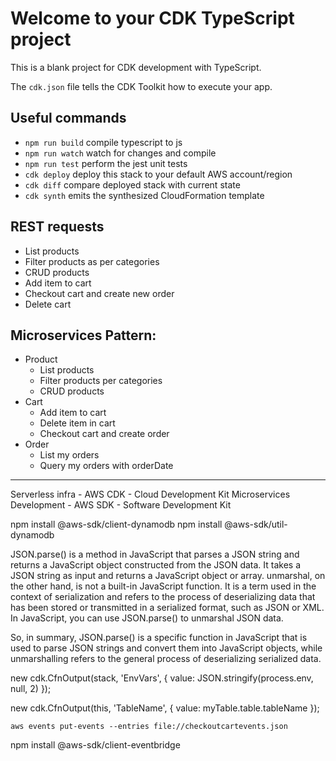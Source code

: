 # Welcome to your CDK TypeScript project

This is a blank project for CDK development with TypeScript.

The `cdk.json` file tells the CDK Toolkit how to execute your app.

## Useful commands

* `npm run build`   compile typescript to js
* `npm run watch`   watch for changes and compile
* `npm run test`    perform the jest unit tests
* `cdk deploy`      deploy this stack to your default AWS account/region
* `cdk diff`        compare deployed stack with current state
* `cdk synth`       emits the synthesized CloudFormation template


## REST requests
- List products
- Filter products as per categories
- CRUD products
- Add item to cart
- Checkout cart and create new order
- Delete cart

## Microservices Pattern:
- Product
  - List products
  - Filter products per categories
  - CRUD products
- Cart
  - Add item to cart
  - Delete item in cart
  - Checkout cart and create order
- Order
  - List my orders
  - Query my orders with orderDate


---

Serverless infra - AWS CDK - Cloud Development Kit
Microservices Development - AWS SDK - Software Development Kit


npm install @aws-sdk/client-dynamodb
npm install @aws-sdk/util-dynamodb

JSON.parse() is a method in JavaScript that parses a JSON string and returns a JavaScript object constructed from the JSON data. It takes a JSON string as input and returns a JavaScript object or array.
unmarshal, on the other hand, is not a built-in JavaScript function. It is a term used in the context of serialization and refers to the process of deserializing data that has been stored or transmitted in a serialized format, such as JSON or XML. In JavaScript, you can use JSON.parse() to unmarshal JSON data.

So, in summary, JSON.parse() is a specific function in JavaScript that is used to parse JSON strings and convert them into JavaScript objects, while unmarshalling refers to the general process of deserializing serialized data.

new cdk.CfnOutput(stack, 'EnvVars', {
  value: JSON.stringify(process.env, null, 2)
});

 new cdk.CfnOutput(this, 'TableName', {
      value: myTable.table.tableName
    });


    aws events put-events --entries file://checkoutcartevents.json

npm install @aws-sdk/client-eventbridge